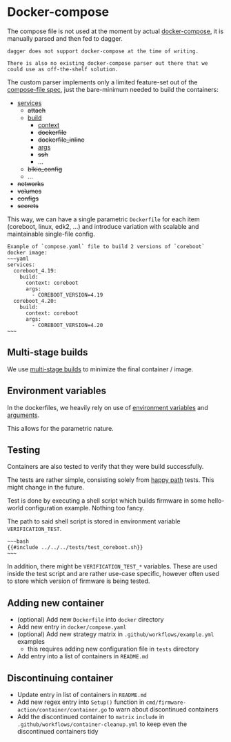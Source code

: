 # Docker-compose

The compose file is not used at the moment by actual [docker-compose](https://docs.docker.com/compose/), it is manually parsed and then fed to dagger.

```admonish info
dagger does not support docker-compose at the time of writing.

There is also no existing docker-compose parser out there that we could use as off-the-shelf solution.
```

The custom parser implements only a limited feature-set out of the [compose-file spec](https://docs.docker.com/compose/compose-file/), just the bare-minimum needed to build the containers:
- [services](https://docs.docker.com/compose/compose-file/05-services/)
    - ~~attach~~
    - [build](https://docs.docker.com/compose/compose-file/build/)
        - [context](https://docs.docker.com/compose/compose-file/build/#context)
        - ~~dockerfile~~
        - ~~dockerfile_inline~~
        - [args](https://docs.docker.com/compose/compose-file/build/#args)
        - ~~ssh~~
        - ...
    - ~~blkio_config~~
    - ...
- ~~networks~~
- ~~volumes~~
- ~~configs~~
- ~~secrets~~

This way, we can have a single parametric `Dockerfile` for each item (coreboot, linux, edk2, ...) and introduce variation with scalable and maintainable single-file config.

```admonish example
Example of `compose.yaml` file to build 2 versions of `coreboot` docker image:
~~~yaml
services:
  coreboot_4.19:
    build:
      context: coreboot
      args:
        - COREBOOT_VERSION=4.19
  coreboot_4.20:
    build:
      context: coreboot
      args:
        - COREBOOT_VERSION=4.20
~~~
```



## Multi-stage builds

We use [multi-stage builds](https://docs.docker.com/build/building/multi-stage/) to minimize the final container / image.


## Environment variables

In the dockerfiles, we heavily rely on use of [environment variables](https://docs.docker.com/engine/reference/builder/#env) and [arguments](https://docs.docker.com/engine/reference/builder/#arg).

This allows for the parametric nature.


## Testing

Containers are also tested to verify that they were build successfully.

The tests are rather simple, consisting solely from [happy path](https://en.wikipedia.org/wiki/Happy_path) tests. This might change in the future.

Test is done by executing a shell script which builds firmware in some hello-world configuration example. Nothing too fancy.

The path to said shell script is stored in environment variable `VERIFICATION_TEST`.

```admonish example collapsible=true title="Example of coreboot test"
~~~bash
{{#include ../../../tests/test_coreboot.sh}}
~~~
```

In addition, there might be `VERIFICATION_TEST_*` variables. These are used inside the test script and are rather use-case specific, however often used to store which version of firmware is being tested.


## Adding new container

- (optional) Add new `Dockerfile` into `docker` directory
- Add new entry in `docker/compose.yaml`
- (optional) Add new strategy matrix in `.github/workflows/example.yml` examples
    - this requires adding new configuration file in `tests` directory
- Add entry into a list of containers in `README.md`


## Discontinuing container

- Update entry in list of containers in `README.md`
- Add new regex entry into `Setup()` function in `cmd/firmware-action/container/container.go` to warn about discontinued containers
- Add the discontinued container to `matrix` `include` in `.github/workflows/container-cleanup.yml` to keep even the discontinued containers tidy
